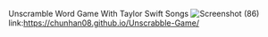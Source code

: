 Unscramble Word Game With Taylor Swift Songs
![Screenshot (86)](https://github.com/user-attachments/assets/fd024668-a865-471f-b93e-0d54b8ecdab0)
link:https://chunhan08.github.io/Unscrabble-Game/
